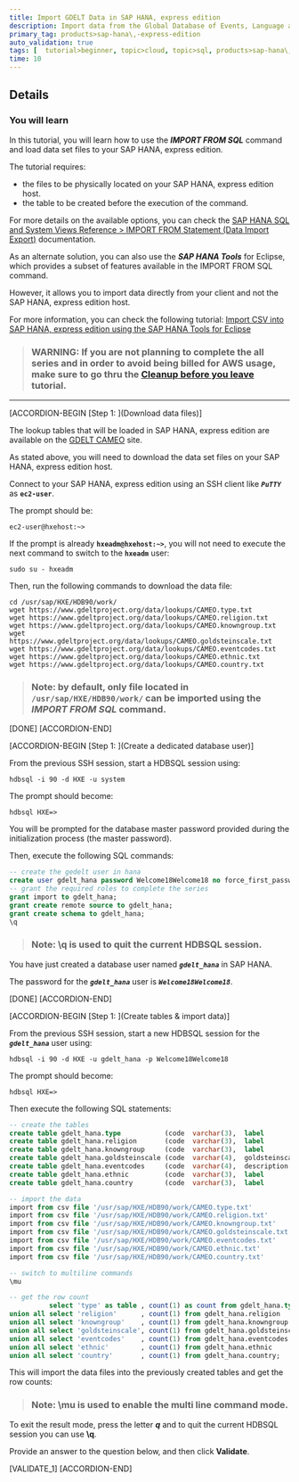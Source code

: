 ```yaml
---
title: Import GDELT Data in SAP HANA, express edition
description: Import data from the Global Database of Events, Language and Tone (GDELT) Project into SAP HANA, express edition.
primary_tag: products>sap-hana\,-express-edition
auto_validation: true
tags: [  tutorial>beginner, topic>cloud, topic>sql, products>sap-hana\,-express-edition ]
time: 10
---
```


## Details
### You will learn  
In this tutorial, you will learn how to use the ***IMPORT FROM SQL*** command and load data set files to your SAP HANA, express edition.

The tutorial requires:

 - the files to be physically located on your SAP HANA, express edition host.
 - the table to be created before the execution of the command.

For more details on the available options, you can check the <a href="https://help.sap.com/viewer/4fe29514fd584807ac9f2a04f6754767/latest/en-US/20f712e175191014907393741fadcb97.html" target="&#95;blank">SAP HANA SQL and System Views Reference > IMPORT FROM Statement (Data Import Export)</a> documentation.

As an alternate solution, you can also use the ***SAP HANA Tools*** for Eclipse, which provides a subset of features available in the IMPORT FROM SQL command.

However, it allows you to import data directly from your client and not the SAP HANA, express edition host.

For more information, you can check the following tutorial: <a href="https://developers.sap.com/tutorials/mlb-hxe-import-data-eclipse.html" target="&#95;blank">Import CSV into SAP HANA, express edition using the SAP HANA Tools for Eclipse</a>

> ### **WARNING:** If you are not planning to complete the all series and in order to avoid being billed for AWS usage, make sure to go thru the [Cleanup before you leave](hxe-aws-athena-07) tutorial.

---

[ACCORDION-BEGIN [Step 1: ](Download data files)]

The lookup tables that will be loaded in SAP HANA, express edition are available on the <a href="https://www.gdeltproject.org/data/lookups/" target="&#95;blank">GDELT CAMEO</a> site.

As stated above, you will need to download the data set files on your SAP HANA, express edition host.

Connect to your SAP HANA, express edition using an SSH client like ***`PuTTY`*** as **`ec2-user`**.

The prompt should be:

```
ec2-user@hxehost:~>
```

If the prompt is already **```hxeadm@hxehost:~>```**, you will not need to execute the next command to switch to the **`hxeadm`** user:

```shell
sudo su - hxeadm
```

Then, run the following commands to download the data file:

```shell
cd /usr/sap/HXE/HDB90/work/
wget https://www.gdeltproject.org/data/lookups/CAMEO.type.txt
wget https://www.gdeltproject.org/data/lookups/CAMEO.religion.txt
wget https://www.gdeltproject.org/data/lookups/CAMEO.knowngroup.txt
wget https://www.gdeltproject.org/data/lookups/CAMEO.goldsteinscale.txt
wget https://www.gdeltproject.org/data/lookups/CAMEO.eventcodes.txt
wget https://www.gdeltproject.org/data/lookups/CAMEO.ethnic.txt
wget https://www.gdeltproject.org/data/lookups/CAMEO.country.txt
```

> ### **Note**: by default, only file located in `/usr/sap/HXE/HDB90/work/` can be imported using the ***IMPORT FROM SQL*** command.

[DONE]
[ACCORDION-END]

[ACCORDION-BEGIN [Step 1: ](Create a dedicated database user)]

From the previous SSH session, start a HDBSQL session using:

```shell
hdbsql -i 90 -d HXE -u system
```

The prompt should become:

```
hdbsql HXE=>
```

You will be prompted for the database master password provided during the initialization process (the master password).

Then, execute the following SQL commands:

```sql
-- create the gedelt user in hana
create user gdelt_hana password Welcome18Welcome18 no force_first_password_change;
-- grant the required roles to complete the series
grant import to gdelt_hana;
grant create remote source to gdelt_hana;
grant create schema to gdelt_hana;
\q
```

> ### **Note:** **\q** is used to quit the current HDBSQL session.

You have just created a database user named ***`gdelt_hana`*** in SAP HANA.

The password for the ***`gdelt_hana`*** user is ***`Welcome18Welcome18`***.

[DONE]
[ACCORDION-END]

[ACCORDION-BEGIN [Step 1: ](Create tables & import data)]

From the previous SSH session, start a new HDBSQL session for the ***`gdelt_hana`*** user using:

```shell
hdbsql -i 90 -d HXE -u gdelt_hana -p Welcome18Welcome18
```

The prompt should become:

```
hdbsql HXE=>
```

Then execute the following SQL statements:

```sql
-- create the tables
create table gdelt_hana.type           (code  varchar(3),  label           varchar(255));
create table gdelt_hana.religion       (code  varchar(3),  label           varchar(255));
create table gdelt_hana.knowngroup     (code  varchar(3),  label           varchar(255));
create table gdelt_hana.goldsteinscale (code  varchar(4),  goldsteinscale  decimal(5,3));
create table gdelt_hana.eventcodes     (code  varchar(4),  description     varchar(255));
create table gdelt_hana.ethnic         (code  varchar(3),  label           varchar(255));
create table gdelt_hana.country        (code  varchar(3),  label           varchar(255));

-- import the data
import from csv file '/usr/sap/HXE/HDB90/work/CAMEO.type.txt'           into gdelt_hana.type           with field delimited by '\t' skip first 1 row fail on invalid data;
import from csv file '/usr/sap/HXE/HDB90/work/CAMEO.religion.txt'       into gdelt_hana.religion       with field delimited by '\t' skip first 1 row fail on invalid data;
import from csv file '/usr/sap/HXE/HDB90/work/CAMEO.knowngroup.txt'     into gdelt_hana.knowngroup     with field delimited by '\t' skip first 1 row fail on invalid data;
import from csv file '/usr/sap/HXE/HDB90/work/CAMEO.goldsteinscale.txt' into gdelt_hana.goldsteinscale with field delimited by '\t' skip first 1 row fail on invalid data;
import from csv file '/usr/sap/HXE/HDB90/work/CAMEO.eventcodes.txt'     into gdelt_hana.eventcodes     with field delimited by '\t' skip first 1 row fail on invalid data;
import from csv file '/usr/sap/HXE/HDB90/work/CAMEO.ethnic.txt'         into gdelt_hana.ethnic         with field delimited by '\t' skip first 1 row fail on invalid data;
import from csv file '/usr/sap/HXE/HDB90/work/CAMEO.country.txt'        into gdelt_hana.country        with field delimited by '\t' skip first 1 row fail on invalid data;

-- switch to multiline commands
\mu

-- get the row count
          select 'type' as table , count(1) as count from gdelt_hana.type
union all select 'religion'      , count(1) from gdelt_hana.religion
union all select 'knowngroup'    , count(1) from gdelt_hana.knowngroup
union all select 'goldsteinscale', count(1) from gdelt_hana.goldsteinscale
union all select 'eventcodes'    , count(1) from gdelt_hana.eventcodes
union all select 'ethnic'        , count(1) from gdelt_hana.ethnic
union all select 'country'       , count(1) from gdelt_hana.country;
```

This will import the data files into the previously created tables and get the row counts:

> ### **Note**: **\mu** is used to enable the multi line command mode.
To exit the result mode, press the letter ***q*** and to quit the current HDBSQL session you can use **\q**.

Provide an answer to the question below, and then click **Validate**.

[VALIDATE_1]
[ACCORDION-END]

